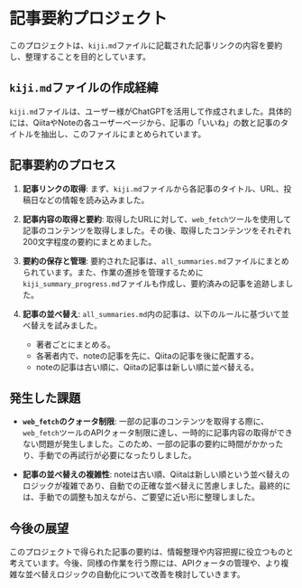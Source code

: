 # 記事要約プロジェクト

このプロジェクトは、`kiji.md`ファイルに記載された記事リンクの内容を要約し、整理することを目的としています。

## `kiji.md`ファイルの作成経緯

`kiji.md`ファイルは、ユーザー様がChatGPTを活用して作成されました。具体的には、QiitaやNoteの各ユーザーページから、記事の「いいね」の数と記事のタイトルを抽出し、このファイルにまとめられています。

## 記事要約のプロセス

1.  **記事リンクの取得**:
    まず、`kiji.md`ファイルから各記事のタイトル、URL、投稿日などの情報を読み込みました。

2.  **記事内容の取得と要約**:
    取得したURLに対して、`web_fetch`ツールを使用して記事のコンテンツを取得しました。その後、取得したコンテンツをそれぞれ200文字程度の要約にまとめました。

3.  **要約の保存と管理**:
    要約された記事は、`all_summaries.md`ファイルにまとめられています。また、作業の進捗を管理するために`kiji_summary_progress.md`ファイルも作成し、要約済みの記事を追跡しました。

4.  **記事の並べ替え**:
    `all_summaries.md`内の記事は、以下のルールに基づいて並べ替えを試みました。
    *   著者ごとにまとめる。
    *   各著者内で、noteの記事を先に、Qiitaの記事を後に配置する。
    *   noteの記事は古い順に、Qiitaの記事は新しい順に並べ替える。

## 発生した課題

*   **`web_fetch`のクォータ制限**:
    一部の記事のコンテンツを取得する際に、`web_fetch`ツールのAPIクォータ制限に達し、一時的に記事内容の取得ができない問題が発生しました。このため、一部の記事の要約に時間がかかったり、手動での再試行が必要になったりしました。

*   **記事の並べ替えの複雑性**:
    noteは古い順、Qiitaは新しい順という並べ替えのロジックが複雑であり、自動での正確な並べ替えに苦慮しました。最終的には、手動での調整も加えながら、ご要望に近い形に整理しました。

## 今後の展望

このプロジェクトで得られた記事の要約は、情報整理や内容把握に役立つものと考えています。今後、同様の作業を行う際には、APIクォータの管理や、より複雑な並べ替えロジックの自動化について改善を検討していきます。
